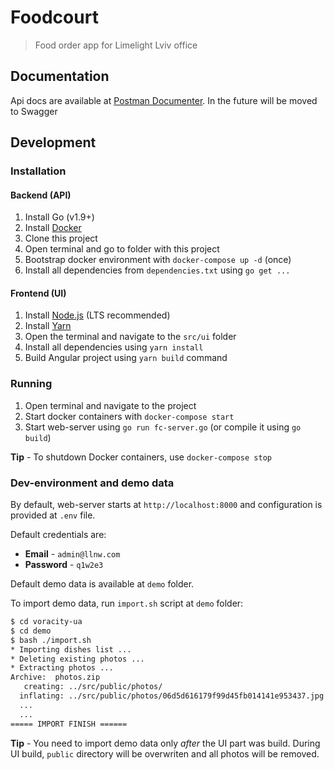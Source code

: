 # Foodcourt
> Food order app for Limelight Lviv office

## Documentation
Api docs are available at [Postman Documenter](https://documenter.getpostman.com/view/1108844/voracity/77mZMFv). In the future will be moved to Swagger

## Development
### Installation
#### Backend (API)
1. Install Go (v1.9+)
2. Install [Docker](https://www.docker.com/)
3. Clone this project
4. Open terminal and go to folder with this project
5. Bootstrap docker environment with `docker-compose up -d` (once)
6. Install all dependencies from `dependencies.txt` using `go get ...`

#### Frontend (UI)
1. Install [Node.js](https://nodejs.org/en/) (LTS recommended)
2. Install [Yarn](https://yarnpkg.com/en/)
3. Open the terminal and navigate to the `src/ui` folder
4. Install all dependencies using `yarn install`
5. Build Angular project using `yarn build` command

### Running
1. Open terminal and navigate to the project
2. Start docker containers with `docker-compose start`
3. Start web-server using `go run fc-server.go` (or compile it using `go build`)

**Tip** - To shutdown Docker containers, use `docker-compose stop`

### Dev-environment and demo data
By default, web-server starts at `http://localhost:8000` and configuration is provided at `.env` file.

Default credentials are:
* **Email** - `admin@llnw.com`
* **Password** - `q1w2e3`

Default demo data is available at `demo` folder.

To import demo data, run `import.sh` script at `demo` folder:
```bash
$ cd voracity-ua
$ cd demo
$ bash ./import.sh
* Importing dishes list ...
* Deleting existing photos ...
* Extracting photos ...
Archive:  photos.zip
   creating: ../src/public/photos/
  inflating: ../src/public/photos/06d5d616179f99d45fb014141e953437.jpg
  ...
  ...
===== IMPORT FINISH ======
```

**Tip** - You need to import demo data only *after* the UI part was build. During UI build, `public` directory will be overwriten and all photos will be removed.
